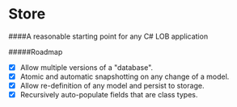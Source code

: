 # Store
####A reasonable starting point for any C# LOB application

#####Roadmap
- [x] Allow multiple versions of a "database".
- [x] Atomic and automatic snapshotting on any change of a model.
- [x] Allow re-definition of any model and persist to storage.
- [x] Recursively auto-populate fields that are class types.
